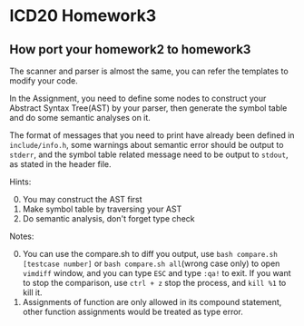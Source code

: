 # ICD20 Homework3

## How port your homework2 to homework3

The scanner and parser is almost the same, you can refer the templates to modify your code.

In the Assignment, you need to define some nodes to construct your Abstract Syntax Tree(AST) by your parser, then generate the symbol table and do some semantic analyses on it.

The format of messages that you need to print have already been defined in `include/info.h`, some warnings about semantic error should be output to `stderr`, and the symbol table related message need to be output to `stdout`, as stated in the header file.

Hints:

0. You may construct the AST first
1. Make symbol table by traversing your AST
2. Do semantic analysis, don't forget type check

Notes:

0. You can use the compare.sh to diff you output, use `bash compare.sh [testcase number]` or `bash compare.sh all`(wrong case only) to open `vimdiff` window, and you can type `ESC` and type `:qa!` to exit. If you want to stop the comparison, use `ctrl + z` stop the process, and `kill %1` to kill it.
1. Assignments of function are only allowed in its compound statement, other function assignments would be treated as type error.

